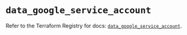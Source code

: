 # `data_google_service_account`

Refer to the Terraform Registry for docs: [`data_google_service_account`](https://registry.terraform.io/providers/hashicorp/google/5.20.0/docs/data-sources/service_account).
